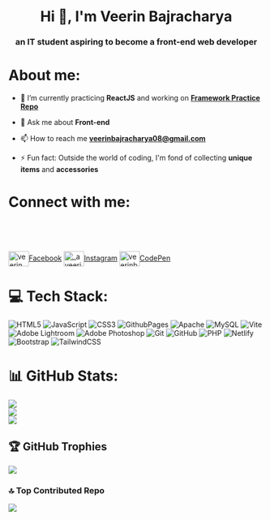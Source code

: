 <h1 align="center">Hi 👋, I'm Veerin Bajracharya</h1>
<h3 align="center">an IT student aspiring to become a front-end web developer</h3>

# About me:

- 🌱 I’m currently practicing **ReactJS** and working on **[Framework Practice Repo](https://vee309bajracharya.github.io/Frameworks_practice/front-end/src/views/index.html)**

- 💬 Ask me about **Front-end**

- 📫 How to reach me **veerinbajracharya08@gmail.com**

- ⚡ Fun fact: Outside the world of coding, I'm fond of collecting **unique items** and **accessories**


# Connect with me:
<p align="left" style= "margin-bottom: 5rem;">

<a href="https://fb.com/veerin bajracharya" target="blank"><img align="center" src="https://raw.githubusercontent.com/rahuldkjain/github-profile-readme-generator/master/src/images/icons/Social/facebook.svg" alt="veerin bajracharya" height="30" width="40" />Facebook</a>
<a href="https://instagram.com/_aveeriiiiil_" target="blank"><img align="center" src="https://raw.githubusercontent.com/rahuldkjain/github-profile-readme-generator/master/src/images/icons/Social/instagram.svg" alt="_aveeriiiiil_" height="30" width="40" />Instagram</a>
<a href="https://codepen.io/veerinbajra" target="blank"><img align="center" src="https://raw.githubusercontent.com/rahuldkjain/github-profile-readme-generator/master/src/images/icons/Social/codepen.svg" alt="veerinbajra" height="30" width="40" />CodePen</a>
</p>




# 💻 Tech Stack:
![HTML5](https://img.shields.io/badge/html5-%23E34F26.svg?style=for-the-badge&logo=html5&logoColor=white) ![JavaScript](https://img.shields.io/badge/javascript-%23323330.svg?style=for-the-badge&logo=javascript&logoColor=%23F7DF1E) ![CSS3](https://img.shields.io/badge/css3-%231572B6.svg?style=for-the-badge&logo=css3&logoColor=white) ![GithubPages](https://img.shields.io/badge/github%20pages-121013?style=for-the-badge&logo=github&logoColor=white) ![Apache](https://img.shields.io/badge/apache-%23D42029.svg?style=for-the-badge&logo=apache&logoColor=white) ![MySQL](https://img.shields.io/badge/mysql-4479A1.svg?style=for-the-badge&logo=mysql&logoColor=white) ![Vite](https://img.shields.io/badge/vite-%23646CFF.svg?style=for-the-badge&logo=vite&logoColor=white) ![Adobe Lightroom](https://img.shields.io/badge/Adobe%20Lightroom-31A8FF.svg?style=for-the-badge&logo=Adobe%20Lightroom&logoColor=white) ![Adobe Photoshop](https://img.shields.io/badge/adobe%20photoshop-%2331A8FF.svg?style=for-the-badge&logo=adobe%20photoshop&logoColor=white) ![Git](https://img.shields.io/badge/git-%23F05033.svg?style=for-the-badge&logo=git&logoColor=white) ![GitHub](https://img.shields.io/badge/github-%23121011.svg?style=for-the-badge&logo=github&logoColor=white) ![PHP](https://img.shields.io/badge/php-%23777BB4.svg?style=for-the-badge&logo=php&logoColor=white) ![Netlify](https://img.shields.io/badge/netlify-%23000000.svg?style=for-the-badge&logo=netlify&logoColor=#00C7B7) ![Bootstrap](https://img.shields.io/badge/bootstrap-%238511FA.svg?style=for-the-badge&logo=bootstrap&logoColor=white) ![TailwindCSS](https://img.shields.io/badge/tailwindcss-%2338B2AC.svg?style=for-the-badge&logo=tailwind-css&logoColor=white)
# 📊 GitHub Stats:
![](https://github-readme-stats.vercel.app/api?username=vee309bajracharya&theme=midnight-purple&hide_border=true&include_all_commits=false&count_private=true)<br/>
![](https://github-readme-streak-stats.herokuapp.com/?user=vee309bajracharya&theme=midnight-purple&hide_border=true)<br/>
![](https://github-readme-stats.vercel.app/api/top-langs/?username=vee309bajracharya&theme=midnight-purple&hide_border=true&include_all_commits=false&count_private=true&layout=compact)

## 🏆 GitHub Trophies
![](https://github-profile-trophy.vercel.app/?username=vee309bajracharya&theme=radical&no-frame=false&no-bg=true&margin-w=4)

### 🔝 Top Contributed Repo
![](https://github-contributor-stats.vercel.app/api?username=vee309bajracharya&limit=5&theme=midnight-purple&combine_all_yearly_contributions=true)


